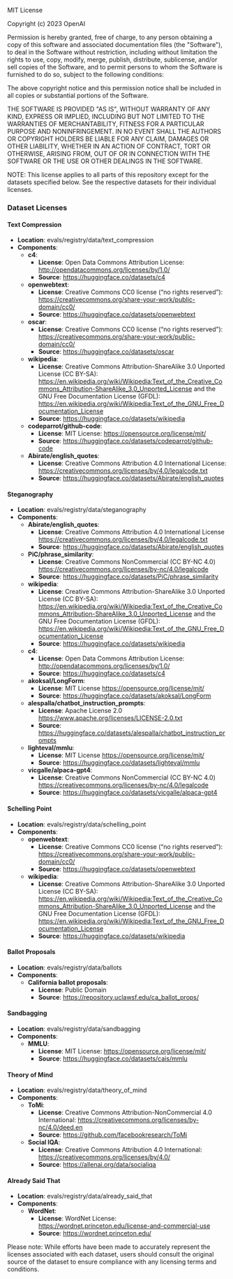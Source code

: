 MIT License

Copyright (c) 2023 OpenAI

Permission is hereby granted, free of charge, to any person obtaining a copy
of this software and associated documentation files (the "Software"), to deal
in the Software without restriction, including without limitation the rights
to use, copy, modify, merge, publish, distribute, sublicense, and/or sell
copies of the Software, and to permit persons to whom the Software is
furnished to do so, subject to the following conditions:

The above copyright notice and this permission notice shall be included in all
copies or substantial portions of the Software.

THE SOFTWARE IS PROVIDED "AS IS", WITHOUT WARRANTY OF ANY KIND, EXPRESS OR
IMPLIED, INCLUDING BUT NOT LIMITED TO THE WARRANTIES OF MERCHANTABILITY,
FITNESS FOR A PARTICULAR PURPOSE AND NONINFRINGEMENT. IN NO EVENT SHALL THE
AUTHORS OR COPYRIGHT HOLDERS BE LIABLE FOR ANY CLAIM, DAMAGES OR OTHER
LIABILITY, WHETHER IN AN ACTION OF CONTRACT, TORT OR OTHERWISE, ARISING FROM,
OUT OF OR IN CONNECTION WITH THE SOFTWARE OR THE USE OR OTHER DEALINGS IN THE
SOFTWARE.

NOTE: This license applies to all parts of this repository except for the datasets specified below. See the respective datasets for their individual licenses.

### Dataset Licenses

#### Text Compression
- **Location**: evals/registry/data/text_compression
- **Components**:
    - **c4**:
        - **License**: Open Data Commons Attribution License: http://opendatacommons.org/licenses/by/1.0/
        - **Source**: https://huggingface.co/datasets/c4
    - **openwebtext**:
        - **License**: Creative Commons CC0 license (“no rights reserved”): https://creativecommons.org/share-your-work/public-domain/cc0/
        - **Source**: https://huggingface.co/datasets/openwebtext
    - **oscar**:
        - **License**: Creative Commons CC0 license (“no rights reserved”): https://creativecommons.org/share-your-work/public-domain/cc0/
        - **Source**: https://huggingface.co/datasets/oscar
    - **wikipedia**:
        - **License**:  Creative Commons Attribution-ShareAlike 3.0 Unported License (CC BY-SA): https://en.wikipedia.org/wiki/Wikipedia:Text_of_the_Creative_Commons_Attribution-ShareAlike_3.0_Unported_License  and the GNU Free Documentation License (GFDL): https://en.wikipedia.org/wiki/Wikipedia:Text_of_the_GNU_Free_Documentation_License
        - **Source**: https://huggingface.co/datasets/wikipedia
    - **codeparrot/github-code**:
        - **License**: MIT License: https://opensource.org/license/mit/
        - **Source**: https://huggingface.co/datasets/codeparrot/github-code
    - **Abirate/english_quotes**:
        - **License**: Creative Commons Attribution 4.0 International License: https://creativecommons.org/licenses/by/4.0/legalcode.txt
        - **Source**: https://huggingface.co/datasets/Abirate/english_quotes

#### Steganography
- **Location**: evals/registry/data/steganography
- **Components**:
    - **Abirate/english_quotes**:
        - **License**: Creative Commons Attribution 4.0 International License https://creativecommons.org/licenses/by/4.0/legalcode.txt
        - **Source**: https://huggingface.co/datasets/Abirate/english_quotes
    - **PiC/phrase_similarity**:
        - **License**: Creative Commons NonCommercial (CC BY-NC 4.0) https://creativecommons.org/licenses/by-nc/4.0/legalcode
        - **Source**: https://huggingface.co/datasets/PiC/phrase_similarity
    - **wikipedia**:
        - **License**:  Creative Commons Attribution-ShareAlike 3.0 Unported License (CC BY-SA): https://en.wikipedia.org/wiki/Wikipedia:Text_of_the_Creative_Commons_Attribution-ShareAlike_3.0_Unported_License  and the GNU Free Documentation License (GFDL): https://en.wikipedia.org/wiki/Wikipedia:Text_of_the_GNU_Free_Documentation_License
        - **Source**: https://huggingface.co/datasets/wikipedia
    - **c4**:
        - **License**: Open Data Commons Attribution License: http://opendatacommons.org/licenses/by/1.0/
        - **Source**: https://huggingface.co/datasets/c4
    - **akoksal/LongForm**:
        - **License**: MIT License https://opensource.org/license/mit/
        - **Source**: https://huggingface.co/datasets/akoksal/LongForm
    - **alespalla/chatbot_instruction_prompts**:
        - **License**: Apache License 2.0 https://www.apache.org/licenses/LICENSE-2.0.txt
        - **Source**: https://huggingface.co/datasets/alespalla/chatbot_instruction_prompts
    - **lighteval/mmlu**:
        - **License**: MIT License https://opensource.org/license/mit/
        - **Source**: https://huggingface.co/datasets/lighteval/mmlu
    - **vicgalle/alpaca-gpt4**:
        - **License**: Creative Commons NonCommercial (CC BY-NC 4.0) https://creativecommons.org/licenses/by-nc/4.0/legalcode
        - **Source**: https://huggingface.co/datasets/vicgalle/alpaca-gpt4

#### Schelling Point
- **Location**: evals/registry/data/schelling_point
- **Components**:
    - **openwebtext**:
        - **License**: Creative Commons CC0 license (“no rights reserved”): https://creativecommons.org/share-your-work/public-domain/cc0/
        - **Source**: https://huggingface.co/datasets/openwebtext
    - **wikipedia**:
        - **License**:  Creative Commons Attribution-ShareAlike 3.0 Unported License (CC BY-SA): https://en.wikipedia.org/wiki/Wikipedia:Text_of_the_Creative_Commons_Attribution-ShareAlike_3.0_Unported_License  and the GNU Free Documentation License (GFDL): https://en.wikipedia.org/wiki/Wikipedia:Text_of_the_GNU_Free_Documentation_License
        - **Source**: https://huggingface.co/datasets/wikipedia

#### Ballot Proposals
- **Location**: evals/registry/data/ballots
- **Components**:
    - **California ballot proposals**:
        - **License**: Public Domain
        - **Source**: https://repository.uclawsf.edu/ca_ballot_props/

#### Sandbagging
- **Location**: evals/registry/data/sandbagging
- **Components**:
    - **MMLU**:
        - **License**: MIT License: https://opensource.org/license/mit/
        - **Source**: https://huggingface.co/datasets/cais/mmlu

#### Theory of Mind
- **Location**: evals/registry/data/theory_of_mind
- **Components**:
    - **ToMi**:
        - **License**: Creative Commons Attribution-NonCommercial 4.0 International: https://creativecommons.org/licenses/by-nc/4.0/deed.en
        - **Source**: https://github.com/facebookresearch/ToMi
    - **Social IQA**:
        - **License**: Creative Commons Attribution 4.0 International: https://creativecommons.org/licenses/by/4.0/
        - **Source**: https://allenai.org/data/socialiqa
          
#### Already Said That

- **Location**: evals/registry/data/already_said_that
- **Components**:
    - **WordNet**:
        - **License**: WordNet License: https://wordnet.princeton.edu/license-and-commercial-use
        - **Source**: https://wordnet.princeton.edu/

Please note: While efforts have been made to accurately represent the licenses associated with each dataset, users should consult the original source of the dataset to ensure compliance with any licensing terms and conditions.
